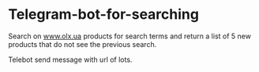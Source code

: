 # Telegram-bot-for-searching
Search on www.olx.ua products for search terms and return a list of 5 new products that do not see the previous search.

Telebot send message with url of lots. 
